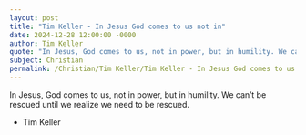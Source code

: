 ```yaml
---
layout: post
title: "Tim Keller - In Jesus God comes to us not in"
date: 2024-12-28 12:00:00 -0000
author: Tim Keller
quote: "In Jesus, God comes to us, not in power, but in humility. We can’t be rescued until we realize we need to be rescued."
subject: Christian
permalink: /Christian/Tim Keller/Tim Keller - In Jesus God comes to us not in
---
```


In Jesus, God comes to us, not in power, but in humility. We can’t be rescued until we realize we need to be rescued.

- Tim Keller
